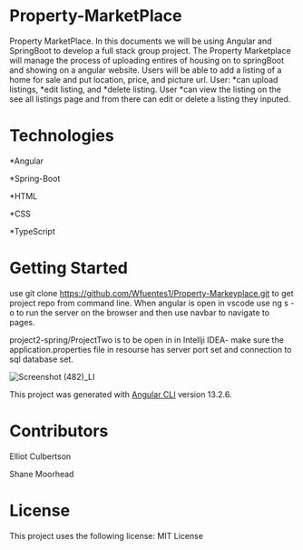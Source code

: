 # Property-MarketPlace
Property MarketPlace. In this documents we will be using Angular and SpringBoot to develop a full stack group project.
The Property Marketplace will manage the process of uploading entires of housing on to springBoot and showing on a angular website.
Users will be able to add a listing of a home for sale and put location, price, and picture url.
User: *can upload listings, *edit listing, and *delete listing.
User *can view the listing on the see all listings page and from there can edit or delete a listing they inputed.

# Technologies
*Angular

*Spring-Boot

*HTML

*CSS

*TypeScript


# Getting Started 
use git clone https://github.com/Wfuentes1/Property-Markeyplace.git to get project repo from command line.
When angular is open in vscode use ng s -o to run the server on the browser and then use navbar to navigate to pages.

project2-spring/ProjectTwo is to be open in in Intellji IDEA- make sure the application.properties file in resourse has server port set and connection to sql database set.


![Screenshot (482)_LI](https://user-images.githubusercontent.com/25331197/160150900-5ebb6c96-b72b-4a98-aedf-55fe35837542.jpg)



This project was generated with [Angular CLI](https://github.com/angular/angular-cli) version 13.2.6.




# Contributors
Elliot Culbertson

Shane Moorhead




# License
This project uses the following license: MIT License

